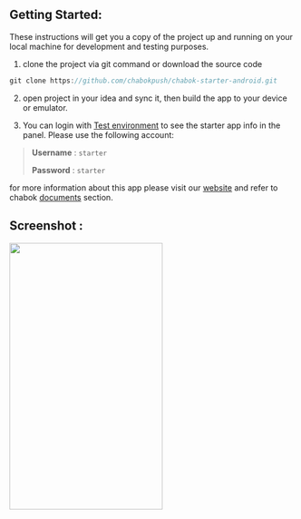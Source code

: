 ## Getting Started:

These instructions will get you a copy of the project up and running on your local machine for development and testing purposes.

1. clone the project via git command or download the source code

```javaScript
git clone https://github.com/chabokpush/chabok-starter-android.git
```


2. open project in your idea and sync it, then build the app to your device or emulator. 

3. You can login with [Test environment](https://sandbox.push.adpdigital.com/login) to see the starter app info in the panel. 
Please use the following account:

> **Username** : `starter` 
>
> **Password** : `starter`

for more information about this app please visit our [website](http://chabokpush.com) and refer to chabok [documents](http://doc.chabokpush.com) section.

## Screenshot : 
<img src="https://github.com/chabokpush/chabok-starter-rn-js/raw/master/starter.png" width="270px" height="470"/>
